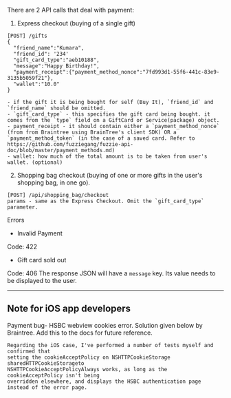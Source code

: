 There are 2 API calls that deal with payment: 

1. Express checkout (buying of a single gift)

```
[POST] /gifts
{
  "friend_name":"Kumara",
  "friend_id": '234'
  "gift_card_type":"aeb10188",
  "message":"Happy Birthday!",
  "payment_receipt":{"payment_method_nonce":"7fd993d1-55f6-441c-83e9-3135b5059f21"},
  "wallet":"10.0"
}

- if the gift it is being bought for self (Buy It), `friend_id` and `friend_name` should be omitted.
- `gift_card_type` - this specifies the gift card being bought. it comes from the `type` field on a GiftCard or Service(package) object.
- payment_receipt - it should contain either a `payment_method_nonce` (from from Braintree using BrainTree's client SDK) OR a `payment_method_token` (in the case of a saved card. Refer to https://github.com/fuzziegang/fuzzie-api-doc/blob/master/payment_methods.md)
- wallet: how much of the total amount is to be taken from user's wallet. (optional)
```

2. Shopping bag checkout (buying of one or more gifts in the user's shopping bag, in one go).

```
[POST] /api/shopping_bag/checkout
params - same as the Express Checkout. Omit the `gift_card_type` parameter.
```

Errors

- Invalid Payment 

Code: 422

- Gift card sold out

Code: 406
The response JSON will have a `message` key. Its value needs to be displayed to the user. 

---------------------------------

Note for iOS app developers
---------------------------

Payment bug- HSBC webview cookies error. Solution given below by Braintree. Add this to the docs for future reference.

```
Regarding the iOS case, I've performed a number of tests myself and confirmed that 
setting the cookieAcceptPolicy on NSHTTPCookieStorage sharedHTTPCookieStorageto 
NSHTTPCookieAcceptPolicyAlways works, as long as the cookieAcceptPolicy isn't being 
overridden elsewhere, and displays the HSBC authentication page instead of the error page.
```
